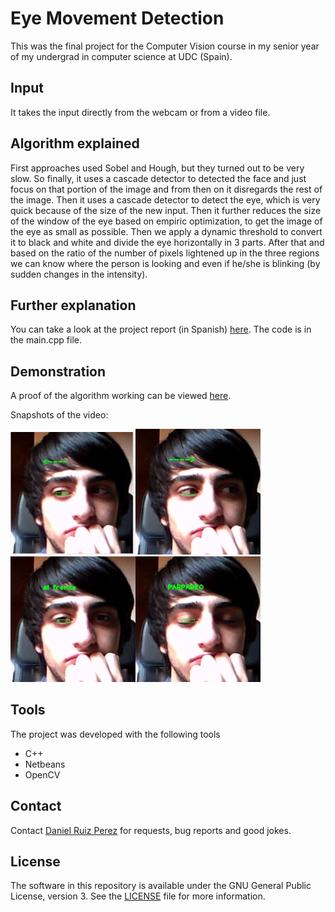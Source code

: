 Eye Movement Detection
============

This was the final project for the Computer Vision course in my senior year of my undergrad in computer science at UDC (Spain).


## Input
It takes the input directly from the webcam or from a video file.


## Algorithm explained

First approaches used Sobel and Hough, but they turned out to be very slow. So finally, it uses a cascade detector to detected the face and just focus on that portion of the image and from then on it disregards the rest of the image.
Then it uses a cascade detector to detect the eye, which is very quick because of the size of the new input. Then it further reduces the size of the window of the eye based on empiric optimization, to get the image of the eye as small as possible. Then we apply a dynamic threshold to convert it to black and white and divide the eye horizontally in 3 parts. After that and based on the ratio of the number of pixels lightened up in the three regions we can know where the person is looking and even if he/she is blinking (by sudden changes in the intensity).

## Further explanation
You can take a look at the project report (in Spanish) [here](https://github.com/DaniRuizPerez/EyeMovementDetection/blob/master/Report.pdf).
The code is in the main.cpp file.

## Demonstration
A proof of the algorithm working can be viewed [here](https://github.com/DaniRuizPerez/EyeMovementDetection/demonstration/blob/master/DEMONSTRATION.ogv).

Snapshots of the video:

<img src="https://github.com/DaniRuizPerez/EyeMovementDetection/blob/master/demonstration/left.PNG" width="200"><img src="https://github.com/DaniRuizPerez/EyeMovementDetection/blob/master/demonstration/right.PNG" width="200"><img src="https://github.com/DaniRuizPerez/EyeMovementDetection/blob/master/demonstration/front.PNG" width="200"><img src="https://github.com/DaniRuizPerez/EyeMovementDetection/blob/master/demonstration/blink.PNG" width="200">

## Tools

The project was developed with the following tools

- C++
- Netbeans
- OpenCV


## Contact

Contact [Daniel Ruiz Perez](mailto:druiz072@fiu.edu) for requests, bug reports and good jokes.


## License

The software in this repository is available under the GNU General Public License, version 3. See the [LICENSE](https://github.com/DaniRuizPerez/EyeMovementDetection/blob/master/LICENSE) file for more information.
